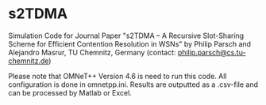 # s2TDMA

Simulation Code for Journal Paper "s2TDMA – A Recursive Slot-Sharing Scheme for Efficient Contention Resolution in WSNs" by Philip Parsch and Alejandro Masrur, TU Chemnitz, Germany (contact: philip.parsch@cs.tu-chemnitz.de)

Please note that OMNeT++ Version 4.6 is need to run this code. All configuration is done in omnetpp.ini. Results are outputted as a .csv-file and can be processed by Matlab or Excel.
